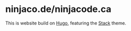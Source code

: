 # ninjaco.de/ninjacode.ca

This is website build on [Hugo](https://gohugo.io/), featuring the [Stack](https://github.com/CaiJimmy/hugo-theme-stack) theme.
